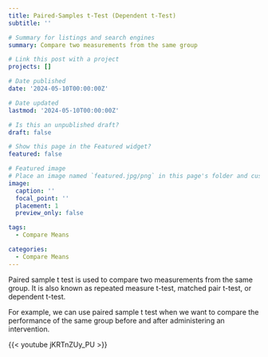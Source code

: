 ```yaml
---
title: Paired-Samples t-Test (Dependent t-Test)
subtitle: ''

# Summary for listings and search engines
summary: Compare two measurements from the same group

# Link this post with a project
projects: []

# Date published
date: '2024-05-10T00:00:00Z'

# Date updated
lastmod: '2024-05-10T00:00:00Z'

# Is this an unpublished draft?
draft: false

# Show this page in the Featured widget?
featured: false

# Featured image
# Place an image named `featured.jpg/png` in this page's folder and customize its options here.
image:
  caption: ''
  focal_point: ''
  placement: 1
  preview_only: false

tags:
  - Compare Means

categories:
  - Compare Means
---
```


Paired sample t test is used to compare two measurements from the same group. It is also known as repeated measure t-test, matched pair t-test, or dependent t-test.

For example, we can use paired sample t test when we want to compare the performance of the same group before and after administering an intervention. 


{{< youtube jKRTnZUy_PU >}}



